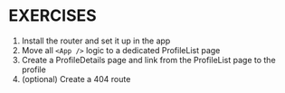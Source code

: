 # EXERCISES

1. Install the router and set it up in the app
2. Move all `<App />` logic to a dedicated ProfileList page
3. Create a ProfileDetails page and link from the ProfileList page to the profile
4. (optional) Create a 404 route
